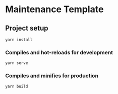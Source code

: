 # Maintenance Template

## Project setup
```
yarn install
```

### Compiles and hot-reloads for development
```
yarn serve
```

### Compiles and minifies for production
```
yarn build
```
